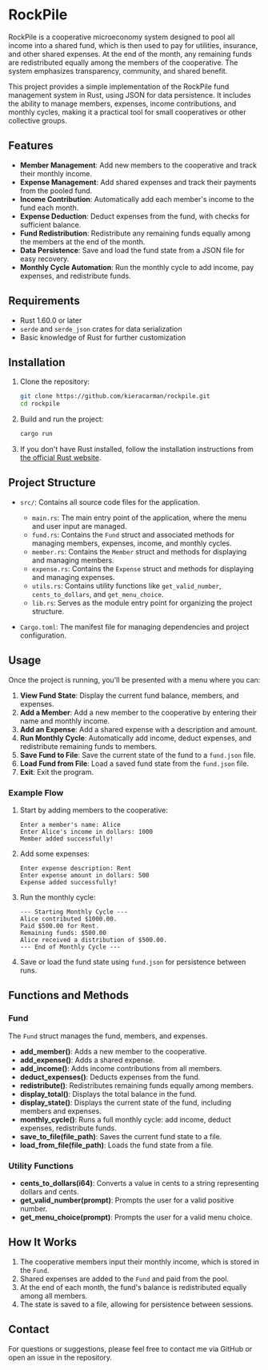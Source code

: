 # RockPile

RockPile is a cooperative microeconomy system designed to pool all income into a shared fund, which is then used to pay for utilities, insurance, and other shared expenses. At the end of the month, any remaining funds are redistributed equally among the members of the cooperative. The system emphasizes transparency, community, and shared benefit.

This project provides a simple implementation of the RockPile fund management system in Rust, using JSON for data persistence. It includes the ability to manage members, expenses, income contributions, and monthly cycles, making it a practical tool for small cooperatives or other collective groups.

## Features

- **Member Management**: Add new members to the cooperative and track their monthly income.
- **Expense Management**: Add shared expenses and track their payments from the pooled fund.
- **Income Contribution**: Automatically add each member's income to the fund each month.
- **Expense Deduction**: Deduct expenses from the fund, with checks for sufficient balance.
- **Fund Redistribution**: Redistribute any remaining funds equally among the members at the end of the month.
- **Data Persistence**: Save and load the fund state from a JSON file for easy recovery.
- **Monthly Cycle Automation**: Run the monthly cycle to add income, pay expenses, and redistribute funds.

## Requirements

- Rust 1.60.0 or later
- `serde` and `serde_json` crates for data serialization
- Basic knowledge of Rust for further customization

## Installation

1. Clone the repository:

    ```bash
    git clone https://github.com/kieracarman/rockpile.git
    cd rockpile
    ```

2. Build and run the project:

    ```bash
    cargo run
    ```

3. If you don't have Rust installed, follow the installation instructions from [the official Rust website](https://www.rust-lang.org/tools/install).

## Project Structure

- `src/`: Contains all source code files for the application.
    - `main.rs`: The main entry point of the application, where the menu and user input are managed.
    - `fund.rs`: Contains the `Fund` struct and associated methods for managing members, expenses, income, and monthly cycles.
    - `member.rs`: Contains the `Member` struct and methods for displaying and managing members.
    - `expense.rs`: Contains the `Expense` struct and methods for displaying and managing expenses.
    - `utils.rs`: Contains utility functions like `get_valid_number`, `cents_to_dollars`, and `get_menu_choice`.
    - `lib.rs`: Serves as the module entry point for organizing the project structure.

- `Cargo.toml`: The manifest file for managing dependencies and project configuration.

## Usage

Once the project is running, you'll be presented with a menu where you can:

1. **View Fund State**: Display the current fund balance, members, and expenses.
2. **Add a Member**: Add a new member to the cooperative by entering their name and monthly income.
3. **Add an Expense**: Add a shared expense with a description and amount.
4. **Run Monthly Cycle**: Automatically add income, deduct expenses, and redistribute remaining funds to members.
5. **Save Fund to File**: Save the current state of the fund to a `fund.json` file.
6. **Load Fund from File**: Load a saved fund state from the `fund.json` file.
7. **Exit**: Exit the program.

### Example Flow

1. Start by adding members to the cooperative:
    ```
    Enter a member's name: Alice
    Enter Alice's income in dollars: 1000
    Member added successfully!
    ```

2. Add some expenses:
    ```
    Enter expense description: Rent
    Enter expense amount in dollars: 500
    Expense added successfully!
    ```

3. Run the monthly cycle:
    ```
    --- Starting Monthly Cycle ---
    Alice contributed $1000.00.
    Paid $500.00 for Rent.
    Remaining funds: $500.00
    Alice received a distribution of $500.00.
    --- End of Monthly Cycle ---
    ```

4. Save or load the fund state using `fund.json` for persistence between runs.

## Functions and Methods

### Fund

The `Fund` struct manages the fund, members, and expenses.

- **add_member()**: Adds a new member to the cooperative.
- **add_expense()**: Adds a shared expense.
- **add_income()**: Adds income contributions from all members.
- **deduct_expenses()**: Deducts expenses from the fund.
- **redistribute()**: Redistributes remaining funds equally among members.
- **display_total()**: Displays the total balance in the fund.
- **display_state()**: Displays the current state of the fund, including members and expenses.
- **monthly_cycle()**: Runs a full monthly cycle: add income, deduct expenses, redistribute funds.
- **save_to_file(file_path)**: Saves the current fund state to a file.
- **load_from_file(file_path)**: Loads the fund state from a file.

### Utility Functions

- **cents_to_dollars(i64)**: Converts a value in cents to a string representing dollars and cents.
- **get_valid_number(prompt)**: Prompts the user for a valid positive number.
- **get_menu_choice(prompt)**: Prompts the user for a valid menu choice.

## How It Works

1. The cooperative members input their monthly income, which is stored in the `Fund`.
2. Shared expenses are added to the `Fund` and paid from the pool.
3. At the end of each month, the fund's balance is redistributed equally among all members.
4. The state is saved to a file, allowing for persistence between sessions.

## Contact

For questions or suggestions, please feel free to contact me via GitHub or open an issue in the repository.

